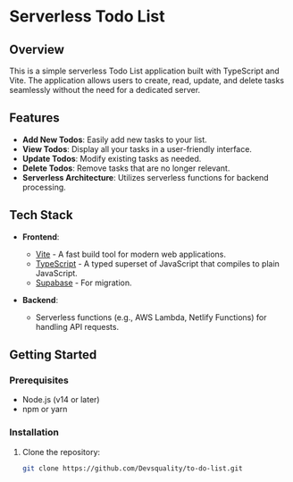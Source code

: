 # Serverless Todo List

## Overview

This is a simple serverless Todo List application built with TypeScript and Vite. The application allows users to create, read, update, and delete tasks seamlessly without the need for a dedicated server.

## Features

- **Add New Todos**: Easily add new tasks to your list.
- **View Todos**: Display all your tasks in a user-friendly interface.
- **Update Todos**: Modify existing tasks as needed.
- **Delete Todos**: Remove tasks that are no longer relevant.
- **Serverless Architecture**: Utilizes serverless functions for backend processing.

## Tech Stack

- **Frontend**: 
  - [Vite](https://vitejs.dev/) - A fast build tool for modern web applications.
  - [TypeScript](https://www.typescriptlang.org/) - A typed superset of JavaScript that compiles to plain JavaScript.
  - [Supabase](https://supabase.com/) - For migration.

- **Backend**: 
  - Serverless functions (e.g., AWS Lambda, Netlify Functions) for handling API requests.

## Getting Started

### Prerequisites

- Node.js (v14 or later)
- npm or yarn

### Installation

1. Clone the repository:

   ```bash
   git clone https://github.com/Devsquality/to-do-list.git
